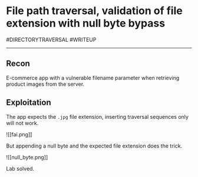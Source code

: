 # File path traversal, validation of file extension with null byte bypass
#DIRECTORYTRAVERSAL 
#WRITEUP 
<hr>

## Recon

E-commerce app with a vulnerable filename parameter when retrieving product images from the server.

## Exploitation

The app expects the `.jpg` file extension, inserting traversal sequences only will not work.

![[fai.png]]

But appending a null byte and the expected file extension does the trick.

![[null_byte.png]]

Lab solved.